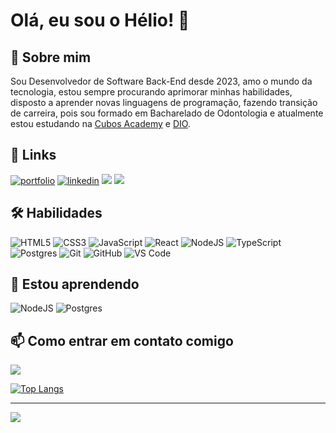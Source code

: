 # Olá, eu sou o Hélio! 👋


## 🚀 Sobre mim

Sou Desenvolvedor de Software Back-End desde 2023, amo o mundo da tecnologia, estou sempre procurando aprimorar minhas habilidades, disposto a aprender novas linguagens de programação, fazendo transição de carreira, pois sou formado em Bacharelado de Odontologia e atualmente estou estudando na [Cubos Academy](https://cubos.academy/) e [DIO](https://www.dio.me/).


## 🔗 Links

[![portfolio](https://img.shields.io/badge/my_portfolio-000?style=for-the-badge&logo=ko-fi&logoColor=white)](https://helio020.github.io/Portfolio/)
[![linkedin](https://img.shields.io/badge/linkedin-0A66C2?style=for-the-badge&logo=linkedin&logoColor=white)](https://www.linkedin.com/in/helio-ribeiro-pinho/)
<a href="https://helio020.github.io/Portfolio/" target="_blank"><img src="https://img.shields.io/badge/my_portfolio-000?style=for-the-badge&logo=ko-fi&logoColor=white"/></a>
<a href="https://www.linkedin.com/in/helio-ribeiro-pinho/" target="_blank"><img src="https://img.shields.io/badge/linkedin-0A66C2?style=for-the-badge&logo=linkedin&logoColor=white"/></a>


## 🛠 Habilidades

![HTML5](https://img.shields.io/badge/html5-%23E34F26.svg?style=for-the-badge&logo=html5&logoColor=white)
![CSS3](https://img.shields.io/badge/css3-%231572B6.svg?style=for-the-badge&logo=css3&logoColor=white)
![JavaScript](https://img.shields.io/badge/javascript-%23323330.svg?style=for-the-badge&logo=javascript&logoColor=%23F7DF1E)
![React](https://img.shields.io/badge/react-%2320232a.svg?style=for-the-badge&logo=react&logoColor=%2361DAFB)
![NodeJS](https://img.shields.io/badge/Node%20js-339933?style=for-the-badge&logo=nodedotjs&logoColor=white)
![TypeScript](https://img.shields.io/badge/typescript-%23007ACC.svg?style=for-the-badge&logo=typescript&logoColor=white)
![Postgres](https://img.shields.io/badge/postgres-%23316192.svg?style=for-the-badge&logo=postgresql&logoColor=white)
![Git](https://img.shields.io/badge/git-%23F05033.svg?style=for-the-badge&logo=git&logoColor=white)
![GitHub](https://img.shields.io/badge/github-%23121011.svg?style=for-the-badge&logo=github&logoColor=white)
![VS Code](https://img.shields.io/badge/VS%20Code-0078d7.svg?style=for-the-badge&logo=visual-studio-code&logoColor=white)


## 🧠 Estou aprendendo

![NodeJS](https://img.shields.io/badge/Node%20js-339933?style=for-the-badge&logo=nodedotjs&logoColor=white)
![Postgres](https://img.shields.io/badge/postgres-%23316192.svg?style=for-the-badge&logo=postgresql&logoColor=white)


## 📫 Como entrar em contato comigo

<a href="mailto: heliorpjunior116@gmail.com" target="_blank"><img src="https://img.shields.io/badge/Gmail-D14836?style=for-the-badge&logo=gmail&logoColor=white"/></a>


[![Top Langs](https://github-readme-stats.vercel.app/api/top-langs/?username=helio020)](https://github.com/helio020)

---
[![](https://visitcount.itsvg.in/api?id=helio020&icon=2&color=1)](https://visitcount.itsvg.in)
